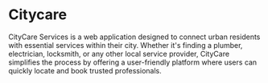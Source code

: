 # Citycare
CityCare Services is a web application designed to connect urban residents with essential services within their city. Whether it's finding a plumber, electrician, locksmith, or any other local service provider, CityCare simplifies the process by offering a user-friendly platform where users can quickly locate and book trusted professionals.
